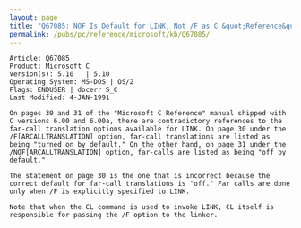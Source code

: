 ```yaml
---
layout: page
title: "Q67085: NOF Is Default for LINK, Not /F as C &quot;Reference&quot; States"
permalink: /pubs/pc/reference/microsoft/kb/Q67085/
---
```


	Article: Q67085
	Product: Microsoft C
	Version(s): 5.10   | 5.10
	Operating System: MS-DOS | OS/2
	Flags: ENDUSER | docerr S_C
	Last Modified: 4-JAN-1991
	
	On pages 30 and 31 of the "Microsoft C Reference" manual shipped with
	C versions 6.00 and 6.00a, there are contradictory references to the
	far-call translation options available for LINK. On page 30 under the
	/F[ARCALLTRANSLATION] option, far-call translations are listed as
	being "turned on by default." On the other hand, on page 31 under the
	/NOF[ARCALLTRANSLATION] option, far-calls are listed as being "off by
	default."
	
	The statement on page 30 is the one that is incorrect because the
	correct default for far-call translations is "off." Far calls are done
	only when /F is explicitly specified to LINK.
	
	Note that when the CL command is used to invoke LINK, CL itself is
	responsible for passing the /F option to the linker.
